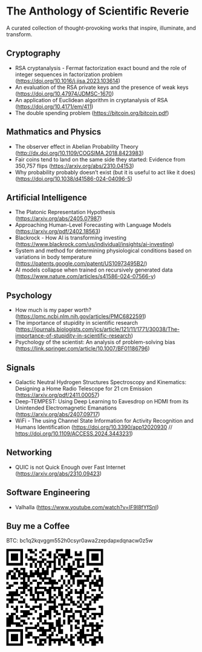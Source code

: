 # The Anthology of Scientific Reverie
A curated collection of thought-provoking works that inspire, illuminate, and transform.

## Cryptography
- RSA cryptanalysis - Fermat factorization exact bound and the role of integer sequences in factorization problem (https://doi.org/10.1016/j.jisa.2023.103614)
- An evaluation of the RSA private keys and the presence of weak keys (https://doi.org/10.47974/JDMSC-1670)
- An application of Euclidean algorithm in cryptanalysis of RSA (https://doi.org/10.4171/em/411)
- The double spending problem (https://bitcoin.org/bitcoin.pdf)

## Mathmatics and Physics 
- The observer effect in Abelian Probability Theory (http://dx.doi.org/10.1109/COGSIMA.2018.8423983)
- Fair coins tend to land on the same side they started: Evidence from 350,757 flips (https://arxiv.org/abs/2310.04153)
- Why probability probably doesn’t exist (but it is useful to act like it does) (https://doi.org/10.1038/d41586-024-04096-5)

## Artificial Intelligence 
- The Platonic Representation Hypothesis (https://arxiv.org/abs/2405.07987)
- Approaching Human-Level Forecasting with Language Models (https://arxiv.org/pdf/2402.18563)
- Blackrock - How AI is transforming investing (https://www.blackrock.com/us/individual/insights/ai-investing)
- System and method for determining physiological conditions based on variations in body temperature (https://patents.google.com/patent/US10973495B2/)
- AI models collapse when trained on recursively generated data (https://www.nature.com/articles/s41586-024-07566-y)
  
## Psychology 
- How much is my paper worth? (https://pmc.ncbi.nlm.nih.gov/articles/PMC6822591)
- The importance of stupidity in scientific research (https://journals.biologists.com/jcs/article/121/11/1771/30038/The-importance-of-stupidity-in-scientific-research)
- Psychology of the scientist: An analysis of problem-solving bias (https://link.springer.com/article/10.1007/BF01186796)

## Signals 
- Galactic Neutral Hydrogen Structures Spectroscopy and Kinematics: Designing a Home Radio Telescope for 21 cm Emission (https://arxiv.org/pdf/2411.00057)
- Deep-TEMPEST: Using Deep Learning to Eavesdrop on HDMI from its Unintended Electromagnetic Emanations (https://arxiv.org/abs/2407.09717)
- WiFi - The using Channel State Information for Activity Recognition and Humans Identification (https://doi.org/10.3390/app12020930 // https://doi.org/10.1109/ACCESS.2024.3443231)

## Networking 
- QUIC is not Quick Enough over Fast Internet (https://arxiv.org/abs/2310.09423)

## Software Engineering 
- Valhalla (https://www.youtube.com/watch?v=IF9l8fYfSnI)

## Buy me a Coffee
BTC: bc1q2kqvggm552h0csyr0awa2zepdapxdqnacw0z5w

![BTC](https://raw.githubusercontent.com/lcsig/API-Hooking/refs/heads/master/img/btc.png)
